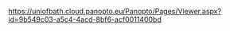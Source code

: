 https://uniofbath.cloud.panopto.eu/Panopto/Pages/Viewer.aspx?id=9b549c03-a5c4-4acd-8bf6-acf0011400bd